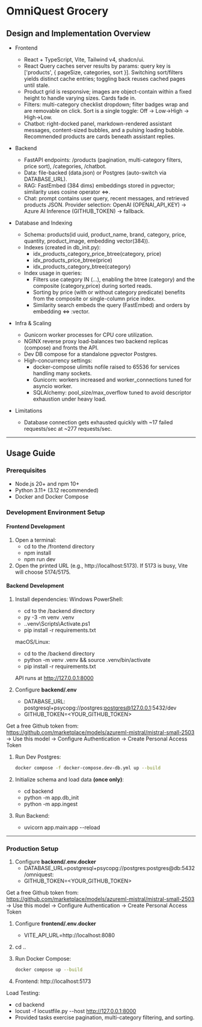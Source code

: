 # OmniQuest Grocery

## Design and Implementation Overview

- Frontend
  - React + TypeScript, Vite, Tailwind v4, shadcn/ui.
  - React Query caches server results by params: query key is ['products', { pageSize, categories, sort }]. Switching sort/filters yields distinct cache entries; toggling back reuses cached pages until stale.
  - Product grid is responsive; images are object-contain within a fixed height to handle varying sizes. Cards fade in.
  - Filters: multi-category checklist dropdown; filter badges wrap and are removable on click. Sort is a single toggle: Off → Low→High → High→Low.
  - Chatbot: right-docked panel, markdown-rendered assistant messages, content-sized bubbles, and a pulsing loading bubble. Recommended products are cards beneath assistant replies.

- Backend
  - FastAPI endpoints: /products (pagination, multi-category filters, price sort), /categories, /chatbot.
  - Data: file-backed (data.json) or Postgres (auto-switch via DATABASE_URL).
  - RAG: FastEmbed (384 dims) embeddings stored in pgvector; similarity uses cosine operator <=>.
  - Chat: prompt contains user query, recent messages, and retrieved products JSON. Provider selection: OpenAI (OPENAI_API_KEY) → Azure AI Inference (GITHUB_TOKEN) → fallback.

- Database and Indexing
  - Schema: products(id uuid, product_name, brand, category, price, quantity, product_image, embedding vector(384)).
  - Indexes (created in db_init.py):
    - idx_products_category_price_btree(category, price)
    - idx_products_price_btree(price)
    - idx_products_category_btree(category)
  - Index usage in queries:
    - Filters use category IN (...), enabling the btree (category) and the composite (category,price) during sorted reads.
    - Sorting by price (with or without category predicate) benefits from the composite or single-column price index.
    - Similarity search embeds the query (FastEmbed) and orders by embedding <=> :vector.

- Infra & Scaling
  - Gunicorn worker processes for CPU core utilization.
  - NGINX reverse proxy load-balances two backend replicas (compose) and fronts the API.
  - Dev DB compose for a standalone pgvector Postgres.
  - High-concurrency settings:
    - docker-compose ulimits nofile raised to 65536 for services handling many sockets.
    - Gunicorn: workers increased and worker_connections tuned for asyncio worker.
    - SQLAlchemy: pool_size/max_overflow tuned to avoid descriptor exhaustion under heavy load.

- Limitations
  - Database connection gets exhausted quickly with ~17 failed requests/sec at ~277 requests/sec.

--------------------------------

## Usage Guide

### Prerequisites
- Node.js 20+ and npm 10+
- Python 3.11+ (3.12 recommended)
- Docker and Docker Compose

### Development Environment Setup

#### Frontend Development
1) Open a terminal:
   - cd to the /frontend directory
   - npm install
   - npm run dev
2) Open the printed URL (e.g., http://localhost:5173). If 5173 is busy, Vite will choose 5174/5175.

#### Backend Development

1) Install dependencies:
   Windows PowerShell:
   - cd to the /backend directory
   - py -3 -m venv .venv
   - .\.venv\Scripts\Activate.ps1
   - pip install -r requirements.txt

   macOS/Linux:
   - cd to the /backend directory
   - python -m venv .venv && source .venv/bin/activate
   - pip install -r requirements.txt

   API runs at http://127.0.0.1:8000

2) Configure **backend/.env**
   - DATABASE_URL: postgresql+psycopg://postgres:postgres@127.0.0.1:5432/dev
   - GITHUB_TOKEN=<YOUR_GITHUB_TOKEN>

Get a free Github token from: https://github.com/marketplace/models/azureml-mistral/mistral-small-2503 -> Use this model -> Configure Authentication -> Create Personal Access Token

1) Run Dev Postgres:
   ```bash
   docker compose -f docker-compose.dev-db.yml up --build
   ```

2) Initialize schema and load data **(once only)**:
   - cd backend
   - python -m app.db_init
   - python -m app.ingest

3) Run Backend:
   - uvicorn app.main:app --reload


--------------------------------


### Production Setup

1) Configure **backend/.env.docker** 
   - DATABASE_URL=postgresql+psycopg://postgres:postgres@db:5432/omniquest:
   - GITHUB_TOKEN=<YOUR_GITHUB_TOKEN>

Get a free Github token from: https://github.com/marketplace/models/azureml-mistral/mistral-small-2503 -> Use this model -> Configure Authentication -> Create Personal Access Token

1) Configure **frontend/.env.docker** 
   - VITE_API_URL=http://localhost:8080

2) cd ..

3) Run Docker Compose:
   ```bash
   docker compose up --build
   ```

4) Frontend: http://localhost:5173

Load Testing:
- cd backend
- locust -f locustfile.py --host http://127.0.0.1:8000
- Provided tasks exercise pagination, multi-category filtering, and sorting.

